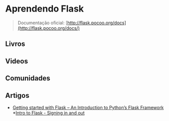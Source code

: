# Aprendendo Flask

> Documentação oficial: [http://flask.pocoo.org/docs](http://flask.pocoo.org/docs/)

## Livros

## Videos

## Comunidades

## Artigos

* [Getting started with Flask – An Introduction to Python’s Flask Framework](http://net.tutsplus.com/tutorials/python-tutorials/an-introduction-to-pythons-flask-framework/?search_index=5/)
*[Intro to Flask - Signing in and out](http://net.tutsplus.com/tutorials/python-tutorials/intro-to-flask-signing-in-and-out/?search_index=2/)

